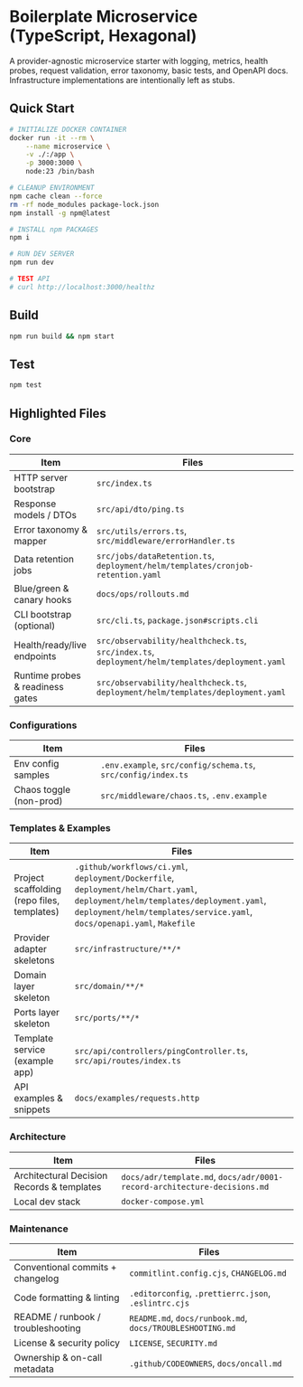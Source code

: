 # Boilerplate Microservice (TypeScript, Hexagonal)

A provider-agnostic microservice starter with logging, metrics, health probes, request validation, error taxonomy, basic tests, and OpenAPI docs. Infrastructure implementations are intentionally left as stubs.

## Quick Start
```bash
# INITIALIZE DOCKER CONTAINER
docker run -it --rm \
    --name microservice \
    -v ./:/app \
    -p 3000:3000 \
    node:23 /bin/bash

# CLEANUP ENVIRONMENT
npm cache clean --force
rm -rf node_modules package-lock.json
npm install -g npm@latest

# INSTALL npm PACKAGES
npm i

# RUN DEV SERVER
npm run dev

# TEST API
# curl http://localhost:3000/healthz
```

## Build
```bash
npm run build && npm start
```

## Test
```bash
npm test
```

## Highlighted Files

### Core
| Item | Files |
|---|---|
| HTTP server bootstrap | `src/index.ts` |
| Response models / DTOs | `src/api/dto/ping.ts` |
| Error taxonomy & mapper | `src/utils/errors.ts`, `src/middleware/errorHandler.ts` |
| Data retention jobs | `src/jobs/dataRetention.ts`, `deployment/helm/templates/cronjob-retention.yaml` |
| Blue/green & canary hooks | `docs/ops/rollouts.md` |
| CLI bootstrap (optional) | `src/cli.ts`, `package.json#scripts.cli` |
| Health/ready/live endpoints | `src/observability/healthcheck.ts`, `src/index.ts`, `deployment/helm/templates/deployment.yaml` |
| Runtime probes & readiness gates | `src/observability/healthcheck.ts`, `deployment/helm/templates/deployment.yaml` |

### Configurations
| Item | Files |
|---|---|
| Env config samples | `.env.example`, `src/config/schema.ts`, `src/config/index.ts` |
| Chaos toggle (non-prod) | `src/middleware/chaos.ts`, `.env.example` |

### Templates & Examples
| Item | Files |
|---|---|
| Project scaffolding (repo files, templates) | `.github/workflows/ci.yml`, `deployment/Dockerfile`, `deployment/helm/Chart.yaml`, `deployment/helm/templates/deployment.yaml`, `deployment/helm/templates/service.yaml`, `docs/openapi.yaml`, `Makefile` |
| Provider adapter skeletons | `src/infrastructure/**/*` |
| Domain layer skeleton | `src/domain/**/*` |
| Ports layer skeleton | `src/ports/**/*` |
| Template service (example app) | `src/api/controllers/pingController.ts`, `src/api/routes/index.ts` |
| API examples & snippets | `docs/examples/requests.http` |

### Architecture
| Item | Files |
|---|---|
| Architectural Decision Records & templates | `docs/adr/template.md`, `docs/adr/0001-record-architecture-decisions.md` |
| Local dev stack | `docker-compose.yml` |


### Maintenance
| Item | Files |
|---|---|
| Conventional commits + changelog | `commitlint.config.cjs`, `CHANGELOG.md` |
| Code formatting & linting | `.editorconfig`, `.prettierrc.json`, `.eslintrc.cjs` |
| README / runbook / troubleshooting | `README.md`, `docs/runbook.md`, `docs/TROUBLESHOOTING.md` |
| License & security policy | `LICENSE`, `SECURITY.md` |
| Ownership & on-call metadata | `.github/CODEOWNERS`, `docs/oncall.md` |
